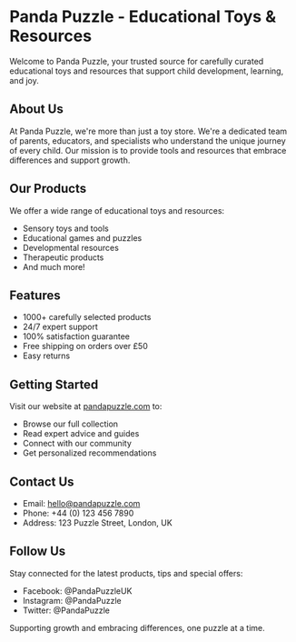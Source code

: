 # Panda Puzzle - Educational Toys & Resources

Welcome to Panda Puzzle, your trusted source for carefully curated educational toys and resources that support child development, learning, and joy.

## About Us

At Panda Puzzle, we're more than just a toy store. We're a dedicated team of parents, educators, and specialists who understand the unique journey of every child. Our mission is to provide tools and resources that embrace differences and support growth.

## Our Products

We offer a wide range of educational toys and resources:
- Sensory toys and tools
- Educational games and puzzles 
- Developmental resources
- Therapeutic products
- And much more!

## Features

- 1000+ carefully selected products
- 24/7 expert support
- 100% satisfaction guarantee
- Free shipping on orders over £50
- Easy returns

## Getting Started

Visit our website at [pandapuzzle.com](https://pandapuzzle.com) to:
- Browse our full collection
- Read expert advice and guides
- Connect with our community
- Get personalized recommendations

## Contact Us

- Email: hello@pandapuzzle.com
- Phone: +44 (0) 123 456 7890
- Address: 123 Puzzle Street, London, UK

## Follow Us

Stay connected for the latest products, tips and special offers:
- Facebook: @PandaPuzzleUK
- Instagram: @PandaPuzzle
- Twitter: @PandaPuzzle

Supporting growth and embracing differences, one puzzle at a time.
